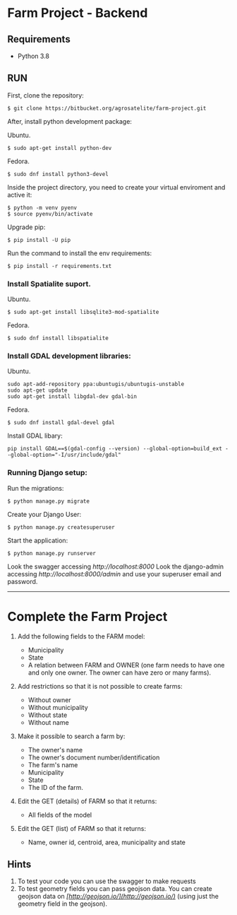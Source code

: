 # Farm Project - Backend

## Requirements

- Python 3.8

## RUN

First, clone the repository:

```shell
$ git clone https://bitbucket.org/agrosatelite/farm-project.git
```

After, install python development package:

Ubuntu.

```shell
$ sudo apt-get install python-dev
```

Fedora.

```shell
$ sudo dnf install python3-devel
```

Inside the project directory, you need to create your virtual enviroment and active it:

```shell
$ python -m venv pyenv
$ source pyenv/bin/activate
```

Upgrade pip:

```shell
$ pip install -U pip
```

Run the command to install the env requirements:

```shell
$ pip install -r requirements.txt
```

### Install Spatialite suport.

Ubuntu.

```shell
$ sudo apt-get install libsqlite3-mod-spatialite
```

Fedora.

```shell
$ sudo dnf install libspatialite
```

### Install GDAL development libraries:

Ubuntu.

```shell
sudo apt-add-repository ppa:ubuntugis/ubuntugis-unstable
sudo apt-get update
sudo apt-get install libgdal-dev gdal-bin
```

Fedora.

```shell
$ sudo dnf install gdal-devel gdal
```

Install GDAL libary:

```shell
pip install GDAL==$(gdal-config --version) --global-option=build_ext --global-option="-I/usr/include/gdal"
```

### Running Django setup:

Run the migrations:

```shell
$ python manage.py migrate
```

Create your Django User:

```shell
$ python manage.py createsuperuser
```

Start the application:

```shell
$ python manage.py runserver
```

Look the swagger accessing _http://localhost:8000_
Look the django-admin accessing _http://localhost:8000/admin_ and use your superuser email and password.

---

# Complete the Farm Project

1. Add the following fields to the FARM model:

   - Municipality
   - State
   - A relation between FARM and OWNER (one farm needs to have one and only one owner. The owner can have zero or many farms).

2. Add restrictions so that it is not possible to create farms:

   - Without owner
   - Without municipality
   - Without state
   - Without name

3. Make it possible to search a farm by:

   - The owner's name
   - The owner's document number/identification
   - The farm's name
   - Municipality
   - State
   - The ID of the farm.

4. Edit the GET (details) of FARM so that it returns:

   - All fields of the model

5. Edit the GET (list) of FARM so that it returns:
   - Name, owner id, centroid, area, municipality and state

## Hints

1. To test your code you can use the swagger to make requests
2. To test geometry fields you can pass geojson data. You can create geojson data on _[http://geojson.io/](http://geojson.io/)_ (using just the geometry field in the geojson).
